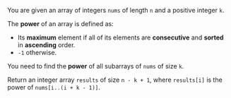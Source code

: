 You are given an array of integers `nums` of length `n` and a positive integer `k`.

The **power** of an array is defined as:

- Its **maximum** element if all of its elements are **consecutive** and **sorted** in **ascending** order.
- `-1` otherwise.

You need to find the **power** of all subarrays of `nums` of size `k`.

Return an integer array `results` of size `n - k + 1`, where `results[i]` is the power of `nums[i..(i + k - 1)]`.